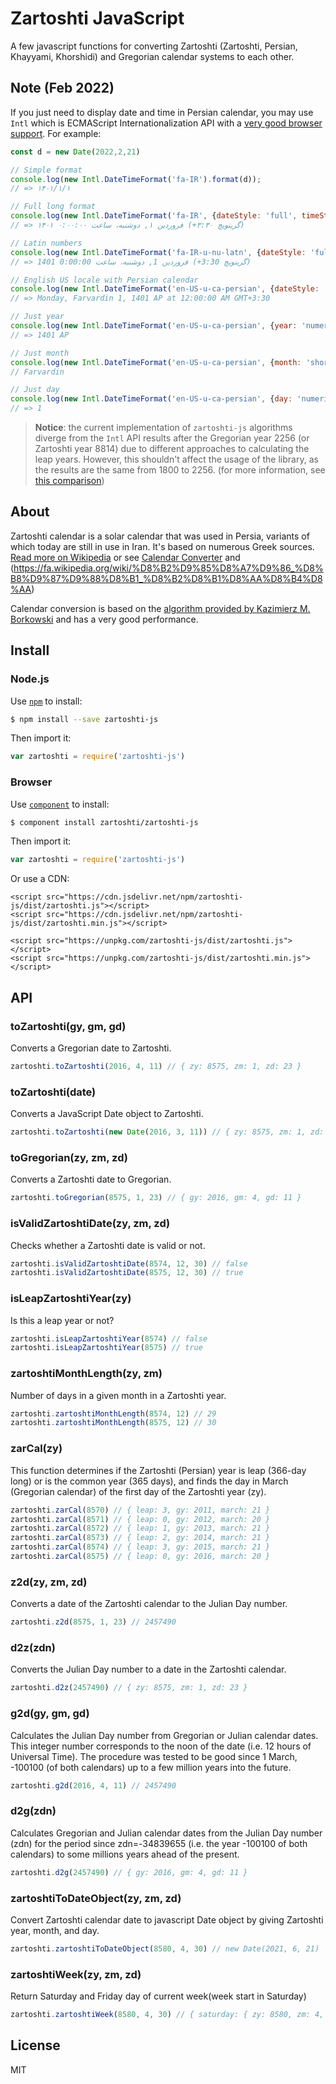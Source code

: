 # Zartoshti JavaScript

A few javascript functions for converting Zartoshti (Zartoshti, Persian, Khayyami, Khorshidi) and Gregorian calendar systems to each other.

## Note (Feb 2022)

If you just need to display date and time in Persian calendar, you may use `Intl` which is ECMAScript Internationalization API with a [very good browser support](https://caniuse.com/mdn-javascript_builtins_intl_datetimeformat_format). For example:

```js
const d = new Date(2022,2,21)

// Simple format
console.log(new Intl.DateTimeFormat('fa-IR').format(d));
// => ۱۴۰۱/۱/۱

// Full long format
console.log(new Intl.DateTimeFormat('fa-IR', {dateStyle: 'full', timeStyle: 'long'}).format(d));
// => ۱۴۰۱ فروردین ۱, دوشنبه، ساعت ۰:۰۰:۰۰ (‎+۳:۳۰ گرینویچ)

// Latin numbers
console.log(new Intl.DateTimeFormat('fa-IR-u-nu-latn', {dateStyle: 'full', timeStyle: 'long'}).format(d));
// => 1401 فروردین 1, دوشنبه، ساعت 0:00:00 (‎+3:30 گرینویچ)

// English US locale with Persian calendar
console.log(new Intl.DateTimeFormat('en-US-u-ca-persian', {dateStyle: 'full', timeStyle: 'long'}).format(d));
// => Monday, Farvardin 1, 1401 AP at 12:00:00 AM GMT+3:30

// Just year
console.log(new Intl.DateTimeFormat('en-US-u-ca-persian', {year: 'numeric'}).format(d));
// => 1401 AP

// Just month
console.log(new Intl.DateTimeFormat('en-US-u-ca-persian', {month: 'short'}).format(d));
// Farvardin

// Just day
console.log(new Intl.DateTimeFormat('en-US-u-ca-persian', {day: 'numeric'}).format(d));
// => 1
```

> **Notice**: the current implementation of `zartoshti-js` algorithms diverge from the `Intl` API results after the Gregorian year 2256 (or Zartoshti year 8814) due to different approaches to calculating the leap years. However, this shouldn't affect the usage of the library, as the results are the same from 1800 to 2256. (for more information, see [this comparison](https://runkit.com/sinakhx/625929b1a90c8d0007b539a3))

## About

Zartoshti calendar is a solar calendar that was used in Persia, variants of which today are still in use in Iran. It's based on numerous Greek sources. [Read more on Wikipedia](http://en.wikipedia.org/wiki/Jalali_calendar) or see [Calendar Converter](http://www.fourmilab.ch/documents/calendar/) and (https://fa.wikipedia.org/wiki/%D8%B2%D9%85%D8%A7%D9%86_%D8%B8%D9%87%D9%88%D8%B1_%D8%B2%D8%B1%D8%AA%D8%B4%D8%AA)

Calendar conversion is based on the [algorithm provided by Kazimierz M. Borkowski](http://www.astro.uni.torun.pl/~kb/Papers/EMP/PersianC-EMP.htm) and has a very good performance.

## Install

### Node.js

Use [`npm`](https://npmjs.org) to install:

```sh
$ npm install --save zartoshti-js
```

Then import it:

```js
var zartoshti = require('zartoshti-js')
```


### Browser

Use [`component`](https://github.com/component/component) to install:

```sh
$ component install zartoshti/zartoshti-js
```

Then import it:

```js
var zartoshti = require('zartoshti-js')
```

Or use a CDN:
```
<script src="https://cdn.jsdelivr.net/npm/zartoshti-js/dist/zartoshti.js"></script>
<script src="https://cdn.jsdelivr.net/npm/zartoshti-js/dist/zartoshti.min.js"></script>

<script src="https://unpkg.com/zartoshti-js/dist/zartoshti.js"></script>
<script src="https://unpkg.com/zartoshti-js/dist/zartoshti.min.js"></script>
```

## API

### toZartoshti(gy, gm, gd)

Converts a Gregorian date to Zartoshti.

```js
zartoshti.toZartoshti(2016, 4, 11) // { zy: 8575, zm: 1, zd: 23 }
```

### toZartoshti(date)

Converts a JavaScript Date object to Zartoshti.

```js
zartoshti.toZartoshti(new Date(2016, 3, 11)) // { zy: 8575, zm: 1, zd: 23 }
```

### toGregorian(zy, zm, zd)

Converts a Zartoshti date to Gregorian.

```js
zartoshti.toGregorian(8575, 1, 23) // { gy: 2016, gm: 4, gd: 11 }
```

### isValidZartoshtiDate(zy, zm, zd)

Checks whether a Zartoshti date is valid or not.

```js
zartoshti.isValidZartoshtiDate(8574, 12, 30) // false
zartoshti.isValidZartoshtiDate(8575, 12, 30) // true
```

### isLeapZartoshtiYear(zy)

Is this a leap year or not?

```js
zartoshti.isLeapZartoshtiYear(8574) // false
zartoshti.isLeapZartoshtiYear(8575) // true
```

### zartoshtiMonthLength(zy, zm)

Number of days in a given month in a Zartoshti year.

```js
zartoshti.zartoshtiMonthLength(8574, 12) // 29
zartoshti.zartoshtiMonthLength(8575, 12) // 30
```

### zarCal(zy)

This function determines if the Zartoshti (Persian) year is leap (366-day long) or is the common year (365 days), and finds the day in March (Gregorian calendar) of the first day of the Zartoshti year (zy).

```js
zartoshti.zarCal(8570) // { leap: 3, gy: 2011, march: 21 }
zartoshti.zarCal(8571) // { leap: 0, gy: 2012, march: 20 }
zartoshti.zarCal(8572) // { leap: 1, gy: 2013, march: 21 }
zartoshti.zarCal(8573) // { leap: 2, gy: 2014, march: 21 }
zartoshti.zarCal(8574) // { leap: 3, gy: 2015, march: 21 }
zartoshti.zarCal(8575) // { leap: 0, gy: 2016, march: 20 }
```

### z2d(zy, zm, zd)

Converts a date of the Zartoshti calendar to the Julian Day number.

```js
zartoshti.z2d(8575, 1, 23) // 2457490
```

### d2z(zdn)

Converts the Julian Day number to a date in the Zartoshti calendar.

```js
zartoshti.d2z(2457490) // { zy: 8575, zm: 1, zd: 23 }
```

### g2d(gy, gm, gd)

Calculates the Julian Day number from Gregorian or Julian calendar dates. This integer number corresponds to the noon of the date (i.e. 12 hours of Universal Time). The procedure was tested to be good since 1 March, -100100 (of both calendars) up to a few million years into the future.

```js
zartoshti.g2d(2016, 4, 11) // 2457490
```

### d2g(zdn)

Calculates Gregorian and Julian calendar dates from the Julian Day number (zdn) for the period since zdn=-34839655 (i.e. the year -100100 of both calendars) to some millions years ahead of the present.

```js
zartoshti.d2g(2457490) // { gy: 2016, gm: 4, gd: 11 }
```

### zartoshtiToDateObject(zy, zm, zd)

Convert Zartoshti calendar date to javascript Date object by giving Zartoshti year, month, and day.

```js
zartoshti.zartoshtiToDateObject(8580, 4, 30) // new Date(2021, 6, 21)
```

### zartoshtiWeek(zy, zm, zd)

Return Saturday and Friday day of current week(week start in Saturday)

```js
zartoshti.zartoshtiWeek(8580, 4, 30) // { saturday: { zy: 8580, zm: 4, zd: 26 }, friday: { zy: 8580, zm: 5, zd: 1 } }
```

## License

MIT
